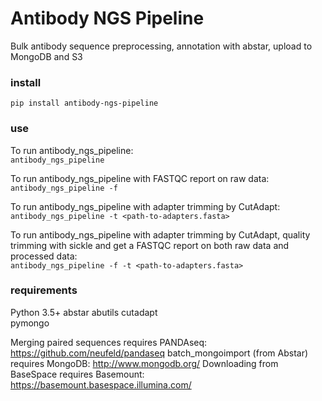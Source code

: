 # Antibody NGS Pipeline

Bulk antibody sequence preprocessing, annotation with abstar, upload to MongoDB and S3

### install  
`pip install antibody-ngs-pipeline`


### use  

To run antibody_ngs_pipeline:  
`antibody_ngs_pipeline`

To run antibody_ngs_pipeline with FASTQC report on raw data:  
`antibody_ngs_pipeline -f`
  
To run antibody_ngs_pipeline with adapter trimming by CutAdapt:  
`antibody_ngs_pipeline -t <path-to-adapters.fasta>`

To run antibody_ngs_pipeline with adapter trimming by CutAdapt, quality trimming 
with sickle and get a FASTQC report on both raw data and processed data:  
`antibody_ngs_pipeline -f -t <path-to-adapters.fasta>`




### requirements  
Python 3.5+
abstar
abutils
cutadapt   
pymongo
  

Merging paired sequences requires PANDAseq: https://github.com/neufeld/pandaseq
batch_mongoimport (from Abstar) requires MongoDB: http://www.mongodb.org/
Downloading from BaseSpace requires Basemount: https://basemount.basespace.illumina.com/
